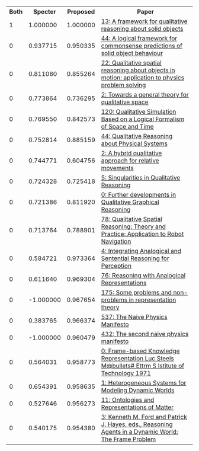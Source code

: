 <html><table><tr>
<th>Both</th>
<th>Specter</th>
<th>Proposed</th>
<th>Paper</th>
</tr>
<tr>
<td>1</td>
<td>1.000000</td>
<td>1.000000</td>
<td><a href="https://www.semanticscholar.org/paper/63083fad85030f112276fdba1ae866cdbb8231c8">13: A framework for qualitative reasoning about solid objects</a></td>
</tr>
<tr>
<td>0</td>
<td>0.937715</td>
<td>0.950335</td>
<td><a href="https://www.semanticscholar.org/paper/46faa78cf5cc543044ecba088847541e08f68172">44: A logical framework for commonsense predictions of solid object behaviour</a></td>
</tr>
<tr>
<td>0</td>
<td>0.811080</td>
<td>0.855264</td>
<td><a href="https://www.semanticscholar.org/paper/1586b7f23285eaf2cc6e71179b7fa23b3a3ae866">22: Qualitative spatial reasoning about objects in motion: application to physics problem solving</a></td>
</tr>
<tr>
<td>0</td>
<td>0.773864</td>
<td>0.736295</td>
<td><a href="https://www.semanticscholar.org/paper/926bc21a253ca7dca110eb0d9497ed69442cc795">2: Towards a general theory for qualitative space</a></td>
</tr>
<tr>
<td>0</td>
<td>0.769550</td>
<td>0.842573</td>
<td><a href="https://www.semanticscholar.org/paper/3d92c479045545b1b5e4322b97ef75739923b571">120: Qualitative Simulation Based on a Logical Formalism of Space and Time</a></td>
</tr>
<tr>
<td>0</td>
<td>0.752814</td>
<td>0.885159</td>
<td><a href="https://www.semanticscholar.org/paper/834ba13b1d7d0985c9e745a0a39511220349617a">44: Qualitative Reasoning about Physical Systems</a></td>
</tr>
<tr>
<td>0</td>
<td>0.744771</td>
<td>0.604756</td>
<td><a href="https://www.semanticscholar.org/paper/f36ece49379b163a81001b77e754a4b5b219afc8">2: A hybrid qualitative approach for relative movements</a></td>
</tr>
<tr>
<td>0</td>
<td>0.724328</td>
<td>0.725418</td>
<td><a href="https://www.semanticscholar.org/paper/ef55c652c0ce6ab2ddf4013fb961552101aff5bf">5: Singularities in Qualitative Reasoning</a></td>
</tr>
<tr>
<td>0</td>
<td>0.721386</td>
<td>0.811920</td>
<td><a href="https://www.semanticscholar.org/paper/9bacbf770d3ba44b9e1771689a52a252788a7a75">0: Further developments in Qualitative Graphical Reasoning</a></td>
</tr>
<tr>
<td>0</td>
<td>0.713764</td>
<td>0.788901</td>
<td><a href="https://www.semanticscholar.org/paper/1df6ac075bbecb181800c6cebf6127c8d65ea335">78: Qualitative Spatial Reasoning: Theory and Practice: Application to Robot Navigation</a></td>
</tr>
<tr>
<td>0</td>
<td>0.584721</td>
<td>0.973364</td>
<td><a href="https://www.semanticscholar.org/paper/00df49c9a381e7d9594eba30bd9836be8cccaafb">4: Integrating Analogical and Sentential Reasoning for Perception</a></td>
</tr>
<tr>
<td>0</td>
<td>0.611640</td>
<td>0.969304</td>
<td><a href="https://www.semanticscholar.org/paper/51950c61f797d0b6f6501758c906e8c1e2ee4085">76: Reasoning with Analogical Representations</a></td>
</tr>
<tr>
<td>0</td>
<td>-1.000000</td>
<td>0.967654</td>
<td><a href="https://www.semanticscholar.org/paper/e6622c4fa6bd5aa15ad864c54684870ed516ab0e">175: Some problems and non-problems in representation theory</a></td>
</tr>
<tr>
<td>0</td>
<td>0.383765</td>
<td>0.966374</td>
<td><a href="https://www.semanticscholar.org/paper/46f41bcaf5d69e3586571c6b8c91f525096726f5">537: The Naive Physics Manifesto</a></td>
</tr>
<tr>
<td>0</td>
<td>-1.000000</td>
<td>0.960479</td>
<td><a href="https://www.semanticscholar.org/paper/52433bd7f216b992e12d8275975c021723c69026">432: The second naive physics manifesto</a></td>
</tr>
<tr>
<td>0</td>
<td>0.564031</td>
<td>0.958773</td>
<td><a href="https://www.semanticscholar.org/paper/9b8674988d38b6afa46844a3bd647bb8403dd44a">0: Frame-based Knowledge Representation Luc Steels M@bullets# Ettrm S Istitute of Technology 1971</a></td>
</tr>
<tr>
<td>0</td>
<td>0.654391</td>
<td>0.958635</td>
<td><a href="https://www.semanticscholar.org/paper/7d88c4f2ea5eec17f6c660b35ccc17d6edf54d49">1: Heterogeneous Systems for Modeling Dynamic Worlds</a></td>
</tr>
<tr>
<td>0</td>
<td>0.527646</td>
<td>0.956273</td>
<td><a href="https://www.semanticscholar.org/paper/bc3af16b10f4acd49d12c301d84bd146b8c81005">11: Ontologies and Representations of Matter</a></td>
</tr>
<tr>
<td>0</td>
<td>0.540175</td>
<td>0.954380</td>
<td><a href="https://www.semanticscholar.org/paper/3cc4a395d57db3c6154620a5795cc80643c82fcb">3: Kenneth M. Ford and Patrick J. Hayes, eds., Reasoning Agents in a Dynamic World: The Frame Problem</a></td>
</tr>
</table></html>
